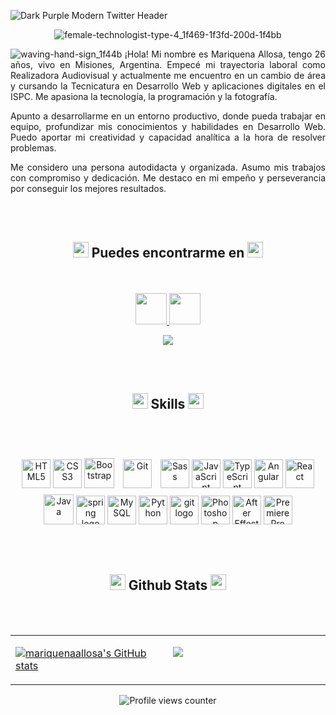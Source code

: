 ![Dark Purple Modern Twitter Header](https://user-images.githubusercontent.com/99567012/209244229-a30aa368-3089-46f8-9408-2fae1b67ab96.png)
<div align="center">
  
![female-technologist-type-4_1f469-1f3fd-200d-1f4bb](https://user-images.githubusercontent.com/99567012/209244922-15c7ae43-4ed9-429d-9c99-b3c0cd4fb5ec.png)

</div>
<div align="justify">

![waving-hand-sign_1f44b](https://user-images.githubusercontent.com/99567012/209245187-7bfc1428-5de4-4c0b-a7e0-f1893e416fba.gif)
¡Hola! Mi nombre es Mariquena Allosa, tengo 26 años, vivo en Misiones, Argentina. Empecé mi trayectoria laboral como Realizadora Audiovisual y actualmente me encuentro en un cambio de área y cursando la Tecnicatura en Desarrollo Web y aplicaciones digitales en el ISPC. 
 Me apasiona la tecnología, la programación y la fotografía. 
  
 Apunto a desarrollarme en un entorno productivo, donde pueda trabajar en equipo, profundizar mis conocimientos y habilidades en Desarrollo Web.
 Puedo aportar mi creatividad y capacidad analítica a la hora de resolver problemas. 
  
 Me considero una persona autodidacta y organizada. Asumo mis trabajos con compromiso y dedicación. Me destaco en mi empeño y perseverancia por conseguir los mejores resultados.
  
</div>

  <br></br>
<div align="center">
<h2><img src="https://emojipedia-us.s3.amazonaws.com/source/microsoft-teams/337/backhand-index-pointing-down_light-skin-tone_1f447-1f3fb_1f3fb.png" width="25" height="25"> Puedes encontrarme en <img src="https://emojipedia-us.s3.amazonaws.com/source/microsoft-teams/337/backhand-index-pointing-down_light-skin-tone_1f447-1f3fb_1f3fb.png" width="25" height="25"></h2>
    <br></br>
  <a href="https://www.linkedin.com/in/mariquenaallosa/" target="_blank">
<img src="https://img.icons8.com/fluency/344/linkedin.png" width="50" height="50">
</a>
  
<a href="https://drive.google.com/file/d/1cO0pyLEFgbWn09EaK4WKw3awlQi-3Yo6/view?usp=sharing" target="_blank">
<img src="https://img.icons8.com/fluency/344/resume.png" width="50" height="50">
</a>
  
  
<a href="https://www.github.com/mariquenaallosa" target="_blank" rel="noreferrer"><img
src="https://img.shields.io/github/followers/mariquenaallosa?logo=github&style=for-the-badge&color=f97316&labelColor=1c1917" /></a>
  
  
 </div>
  <br></br>

<div align="center">
<h2> <img src="https://emojipedia-us.s3.dualstack.us-west-1.amazonaws.com/thumbs/160/apple/325/books_1f4da.png" width="25" height="25">
 Skills <img src="https://emojipedia-us.s3.dualstack.us-west-1.amazonaws.com/thumbs/160/apple/325/books_1f4da.png" width="25" height="25"></h2>

  <br></br>
<p align="center">
  <img src="https://raw.githubusercontent.com/danielcranney/readme-generator/main/public/icons/skills/html5-colored.svg" width="46" height="46" alt="HTML5" />
  <img src="https://raw.githubusercontent.com/danielcranney/readme-generator/main/public/icons/skills/css3-colored.svg" width="46" height="46" alt="CSS3" />
  <img src="https://raw.githubusercontent.com/danielcranney/readme-generator/main/public/icons/skills/bootstrap-colored.svg" width="48" height="48" alt="Bootstrap" />
  <img style="margin: 10px" src="https://profilinator.rishav.dev/skills-assets/git-scm-icon.svg" alt="Git" height="46" /> 
  <img src="https://raw.githubusercontent.com/danielcranney/readme-generator/main/public/icons/skills/sass-colored.svg" width="46" height="46" alt="Sass" />
  <img src="https://raw.githubusercontent.com/danielcranney/readme-generator/main/public/icons/skills/javascript-colored.svg" width="46" height="46" alt="JavaScript" />
  <img src="https://raw.githubusercontent.com/danielcranney/readme-generator/main/public/icons/skills/typescript-colored.svg" width="46" height="46" alt="TypeScript" />
  <img src="https://raw.githubusercontent.com/danielcranney/readme-generator/main/public/icons/skills/angularjs-colored.svg" width="46" height="46" alt="Angular" />
 <img src="https://raw.githubusercontent.com/danielcranney/readme-generator/main/public/icons/skills/react-colored.svg" width="46" height="46" alt="React" />
  
 <img src="https://raw.githubusercontent.com/danielcranney/readme-generator/main/public/icons/skills/java-colored.svg" width="48" height="48" alt="Java" />
 <img src="https://cdn.jsdelivr.net/gh/devicons/devicon/icons/spring/spring-original.svg" height="46" width="46" alt="spring logo"  />
 <img src="https://raw.githubusercontent.com/danielcranney/readme-generator/main/public/icons/skills/mysql-colored.svg" width="46" height="46" alt="MySQL" />
 <img src="https://raw.githubusercontent.com/danielcranney/readme-generator/main/public/icons/skills/python-colored.svg" width="46" height="46" alt="Python" />
  <img src="https://cdn.jsdelivr.net/gh/devicons/devicon/icons/git/git-original.svg" height="46" width="46" alt="git logo"  />



<img src="https://raw.githubusercontent.com/danielcranney/readme-generator/main/public/icons/skills/photoshop-colored.svg" width="46" height="46" alt="Photoshop" />
<img src="https://raw.githubusercontent.com/danielcranney/readme-generator/main/public/icons/skills/aftereffects-colored.svg" width="46" height="46" alt="After Effects" />
<img src="https://raw.githubusercontent.com/danielcranney/readme-generator/main/public/icons/skills/premierepro-colored.svg" width="46" height="46" alt="Premiere Pro" />
</p>

  <br></br>
<h2><img src="https://emojipedia-us.s3.amazonaws.com/source/microsoft-teams/337/backhand-index-pointing-down_light-skin-tone_1f447-1f3fb_1f3fb.png" width="25" height="25"> Github Stats  <img src="https://emojipedia-us.s3.amazonaws.com/source/microsoft-teams/337/backhand-index-pointing-down_light-skin-tone_1f447-1f3fb_1f3fb.png" width="25" height="25"></h2>
  <br></br>
<table><tr><td valign="top" width="50%">

<a href="http://www.github.com/mariquenaallosa"><img src="https://github-readme-stats.vercel.app/api?username=mariquenaallosa&show_icons=true&hide=&count_private=true&title_color=0891b2&text_color=ffffff&icon_color=f97316&bg_color=1c1917&hide_border=true&show_icons=true" alt="mariquenaallosa's GitHub stats" /></a>

</td><td valign="top" width="50%">

<a href="http://www.github.com/mariquenaallosa"><img src="https://github-readme-streak-stats.herokuapp.com/?user=mariquenaallosa&stroke=ffffff&background=1c1917&ring=0891b2&fire=0891b2&currStreakNum=ffffff&currStreakLabel=0891b2&sideNums=ffffff&sideLabels=ffffff&dates=ffffff&hide_border=true" /></a>
</td></tr></table>  



![Profile views counter](https://komarev.com/ghpvc/?username=mariquenaallosa&&style=flat-square&right_color=cadetblue)  
  

